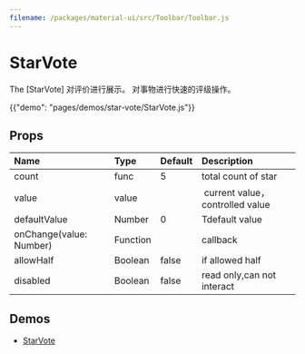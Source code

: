 ```yaml
---
filename: /packages/material-ui/src/Toolbar/Toolbar.js
---
```


<!--- This documentation is automatically generated, do not try to edit it. -->

# StarVote

The [StarVote] 对评价进行展示。
对事物进行快速的评级操作。

{{"demo": "pages/demos/star-vote/StarVote.js"}}

## Props

| Name | Type | Default | Description |
|:-----|:-----|:--------|:------------|
| <span class="prop-name">count</span> | <span class="prop-type">func |5 | total count of star |
| <span class="prop-name">value</span> | <span class="prop-type">value | <span class="prop-default"></span> |  current value，controlled value |
| <span class="prop-name">defaultValue</span> | <span class="prop-type">Number |0 | Tdefault value |
| <span class="prop-name">onChange(value: Number)</span> | <span class="prop-type">Function </span>|<span class="prop-default"></span>|callback|
| <span class="prop-name">allowHalf</span> | <span class="prop-type">Boolean </span> | false | if allowed half|
| <span class="prop-name">disabled</span> | <span class="prop-type">Boolean </span> | false | read only,can not  interact|



## Demos

- [StarVote](/demos/star-vote)
